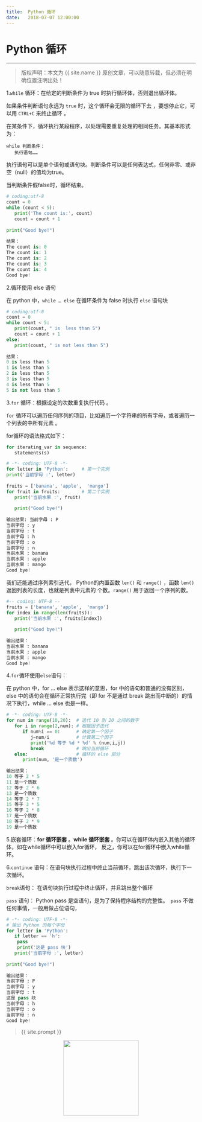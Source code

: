 ```yaml
---           
title:  Python 循环
date:   2018-07-07 12:00:00
---
```

# Python 循环

***
> 版权声明：本文为 {{ site.name }} 原创文章，可以随意转载，但必须在明确位置注明出处！

1.`while` 循环：在给定的判断条件为 true 时执行循环体，否则退出循环体。 

如果条件判断语句永远为 `true` 时，这个循环会无限的循环下去 ，要想停止它，可以用 `CTRL+C` 来终止循环 。

在某条件下，循环执行某段程序，以处理需要重复处理的相同任务。其基本形式为： 

```
while 判断条件：
   执行语句……
```

执行语句可以是单个语句或语句块。判断条件可以是任何表达式，任何非零、或非空（null）的值均为true。

当判断条件假false时，循环结束。

```python
# coding:utf-8
count = 0
while (count < 5):
   print('The count is:', count)
   count = count + 1
     
print("Good bye!")
    
结果：
The count is: 0
The count is: 1
The count is: 2
The count is: 3
The count is: 4
Good bye!
```

2.循环使用 else 语句

在 python 中，`while … else` 在循环条件为 false 时执行 `else` 语句块 

```python
# coding:utf-8
count = 0
while count < 5:
   print(count, " is  less than 5")
   count = count + 1
else:
   print(count, " is not less than 5")
      
结果：
0 is less than 5
1 is less than 5
2 is less than 5
3 is less than 5
4 is less than 5
5 is not less than 5
```

3.`for` 循环：根据设定的次数重复执行代码 。

`for` 循环可以遍历任何序列的项目，比如遍历一个字符串的所有字母，或者遍历一个列表的中所有元素 。

for循环的语法格式如下：

```python
for iterating_var in sequence:
   statements(s)
```

```python
# -*- coding: UTF-8 -*- 
for letter in 'Python':     # 第一个实例
print('当前字母 :', letter)
    	 
fruits = ['banana', 'apple',  'mango']
for fruit in fruits:        # 第二个实例
   print('当前水果 :', fruit)
    	 
   print("Good bye!")
    
输出结果: 当前字母 : P
当前字母 : y
当前字母 : t
当前字母 : h
当前字母 : o
当前字母 : n
当前水果 : banana
当前水果 : apple
当前水果 : mango
Good bye!
```

我们还能通过序列索引迭代， Python的内置函数 `len()` 和                                 `range()` ，函数 `len()` 返回列表的长度，也就是列表中元素的       个数。`range()` 用于返回一个序列的数。

```python
#-- coding: UTF-8 --
fruits = ['banana', 'apple',  'mango']
for index in range(len(fruits)):
   print('当前水果 :', fruits[index])
    
   print("Good bye!")
    
输出结果：
当前水果 : banana
当前水果 : apple
当前水果 : mango
Good bye!
```

4.`for`循环使用`else`语句：

在 python 中，for … else 表示这样的意思，for 中的语句和普通的没有区别，else 中的语句会在循环正常执行完（即 for 不是通过 break 跳出而中断的）的情况下执行，while … else 也是一样。 

```python
# -*- coding: UTF-8 -*- 
for num in range(10,20):  # 迭代 10 到 20 之间的数字
   for i in range(2,num): # 根据因子迭代
      if num%i == 0:      # 确定第一个因子
         j=num/i          # 计算第二个因子
         print('%d 等于 %d * %d' % (num,i,j))
         break            # 跳出当前循环
   else:                  # 循环的 else 部分
      print(num, '是一个质数')
         
输出结果：
10 等于 2 * 5
11 是一个质数
12 等于 2 * 6
13 是一个质数
14 等于 2 * 7
15 等于 3 * 5
16 等于 2 * 8
17 是一个质数
18 等于 2 * 9
19 是一个质数
```

5.嵌套循环：**for 循环嵌套** 。**while 循环嵌套** 。你可以在循环体内嵌入其他的循环体，如在while循环中可以嵌入for循环， 反之，你可以在for循环中嵌入while循环。 

6.`continue` 语句：在语句块执行过程中终止当前循环，跳出该次循环，执行下一次循环。 

`break`语句： 在语句块执行过程中终止循环，并且跳出整个循环 

`pass` 语句：  Python pass 是空语句，是为了保持程序结构的完整性。` pass` 不做任何事情，一般用做占位语句，

```python   
# -*- coding: UTF-8 -*- 
# 输出 Python 的每个字母
for letter in 'Python':
   if letter == 'h':
   	pass
   	print('这是 pass 块')
   print('当前字母 :', letter)
   
print("Good bye!")
   
输出结果：
当前字母 : P
当前字母 : y
当前字母 : t
这是 pass 块
当前字母 : h
当前字母 : o
当前字母 : n
Good bye!
```

> {{ site.prompt }}

<div  align="center">
<img src="https://rengui520.github.io/images/wechart.jpg" width = "200" height = "200"/>